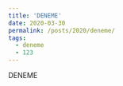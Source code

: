 ```yaml
---
title: 'DENEME'
date: 2020-03-30
permalink: /posts/2020/deneme/
tags:
  - deneme 
  - 123
---
```

DENEME 

